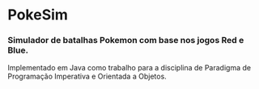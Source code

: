 # PokeSim
### Simulador de batalhas Pokemon com base nos jogos Red e Blue.
Implementado em Java como trabalho para a disciplina de Paradigma de Programação Imperativa e Orientada a Objetos.